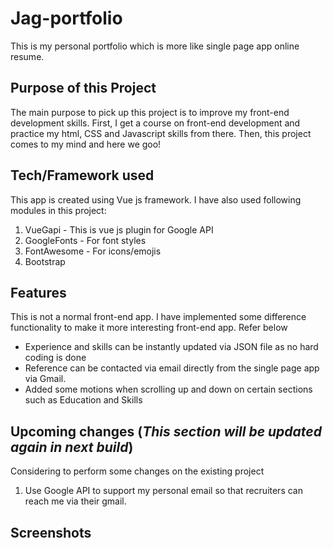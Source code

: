 # Jag-portfolio
This is my personal portfolio which is more like single page app online resume.

## Purpose of this Project
The main purpose to pick up this project is to improve my front-end development skills. First, I get a course on front-end development and practice my html, CSS and Javascript skills from there. Then, this project comes to my mind and here we goo!

## Tech/Framework used
This app is created using Vue js framework. I have also used following modules in this project:
  1. VueGapi - This is vue js plugin for Google API
  2. GoogleFonts - For font styles
  3. FontAwesome - For icons/emojis
  4. Bootstrap

## Features
This is not a normal front-end app. I have implemented some difference functionality to make it more interesting front-end app. Refer below
  * Experience and skills can be instantly updated via JSON file as no hard coding is done
  * Reference can be contacted via email directly from the single page app via Gmail.
  * Added some motions when scrolling up and down on certain sections such as Education and Skills

## Upcoming changes (_This section will be updated again in next build_)
Considering to perform some changes on the existing project
  1. Use Google API to support my personal email so that recruiters can reach me via their gmail.

## Screenshots
